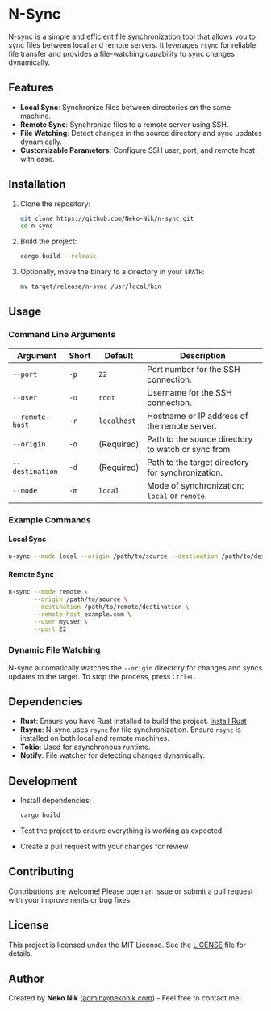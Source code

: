 # N-Sync

N-sync is a simple and efficient file synchronization tool that allows you to sync files between local and remote servers. It leverages `rsync` for reliable file transfer and provides a file-watching capability to sync changes dynamically.

## Features

- **Local Sync**: Synchronize files between directories on the same machine.
- **Remote Sync**: Synchronize files to a remote server using SSH.
- **File Watching**: Detect changes in the source directory and sync updates dynamically.
- **Customizable Parameters**: Configure SSH user, port, and remote host with ease.

## Installation

1. Clone the repository:
   ```bash
   git clone https://github.com/Neko-Nik/n-sync.git
   cd n-sync
   ```

2. Build the project:
   ```bash
   cargo build --release
   ```

3. Optionally, move the binary to a directory in your `$PATH`:
   ```bash
   mv target/release/n-sync /usr/local/bin
   ```

## Usage

### Command Line Arguments

| Argument         | Short | Default       | Description                                                 |
|------------------|-------|---------------|-------------------------------------------------------------|
| `--port`         | `-p`  | `22`          | Port number for the SSH connection.                         |
| `--user`         | `-u`  | `root`        | Username for the SSH connection.                            |
| `--remote-host`  | `-r`  | `localhost`   | Hostname or IP address of the remote server.                |
| `--origin`       | `-o`  | (Required)    | Path to the source directory to watch or sync from.         |
| `--destination`  | `-d`  | (Required)    | Path to the target directory for synchronization.           |
| `--mode`         | `-m`  | `local`       | Mode of synchronization: `local` or `remote`.               |

### Example Commands

#### Local Sync

```bash
n-sync --mode local --origin /path/to/source --destination /path/to/destination
```

#### Remote Sync

```bash
n-sync --mode remote \
       --origin /path/to/source \
       --destination /path/to/remote/destination \
       --remote-host example.com \
       --user myuser \
       --port 22
```

### Dynamic File Watching

N-sync automatically watches the `--origin` directory for changes and syncs updates to the target. To stop the process, press `Ctrl+C`.

## Dependencies

- **Rust**: Ensure you have Rust installed to build the project. [Install Rust](https://www.rust-lang.org/tools/install)
- **Rsync**: N-sync uses `rsync` for file synchronization. Ensure `rsync` is installed on both local and remote machines.
- **Tokio**: Used for asynchronous runtime.
- **Notify**: File watcher for detecting changes dynamically.

## Development

- Install dependencies:
   ```bash
   cargo build
   ```

- Test the project to ensure everything is working as expected

- Create a pull request with your changes for review


## Contributing

Contributions are welcome! Please open an issue or submit a pull request with your improvements or bug fixes.

## License

This project is licensed under the MIT License. See the [LICENSE](https://github.com/Neko-Nik/N-Sync/blob/main/LICENSE) file for details.

## Author

Created by **Neko Nik** (<admin@nekonik.com>) - Feel free to contact me!
